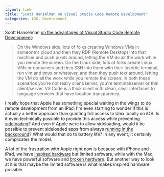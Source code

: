 ```yaml
---
layout: link
title: "Scott Hanselman on Visual Studio Code Remote Development"
categories: iOS, Development
---
```


Scott Hanselman [on the advantages of Visual Studio Code Remote Development](https://www.hanselman.com/blog/VisualStudioCodeRemoteDevelopmentMayChangeEverything.aspx):

> On the Windows side, lots of folks creating Windows VMs in someone's cloud and then they RDP (Remote Desktop) into that machine and push pixels around, letting the VM do all the work while you remote the screen. On the Linux side, lots of folks create Linux VMs or containers and then SSH into them with their favorite terminal, run vim and tmux or whatever, and then they push text around, letting the VM do all the work while you remote the screen. In both these scenarios you're not really client/server, you're terminal/server or thin client/server. VS Code is a thick client with clean, clear interfaces to language services that have location transparency.

I really hope that Apple has something special waiting in the wings to do remote development from an iPad. I'm even starting to wonder if this is actually a better approach than granting full access to Unix locally on iOS. Is it even technically possible to provide this access while preventing [sideloading](https://en.wikipedia.org/wiki/Sideloading)? And even if Apple were to allow sideloading, would it be possible to prevent sideloaded apps from always [running in the background](https://developer.apple.com/documentation/uikit/core_app/managing_your_app_s_life_cycle/preparing_your_app_to_run_in_the_background)? What would that do to battery life? In any event, it certainly complicates the model.

A lot of the frustration with Apple right now is because with iPhone and iPad, we have [inspired hardware](https://www.apple.com/ipad-pro/) but limited software, while with the Mac, we have powerful software and [broken hardware](https://www.apple.com/support/keyboard-service-program-for-mac-notebooks/). But another way to look at it is that maybe the limited software is what makes inspired hardware possible.
